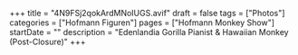 +++
title = "4N9FSj2qokArdMNoIUGS.avif"
draft = false
tags = ["Photos"]
categories = ["Hofmann Figuren"]
pages = ["Hofmann Monkey Show"]
startDate = ""
description = "Edenlandia Gorilla Pianist & Hawaiian Monkey (Post-Closure)"
+++

